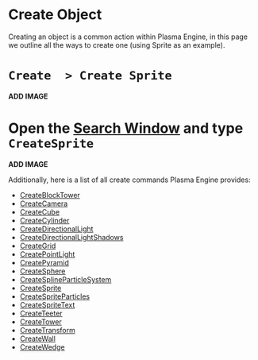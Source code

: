 # Create Object

Creating an object is a common action within Plasma Engine, in this page we outline all the ways to create one (using Sprite as an example).



# `Create  > Create Sprite`

**ADD IMAGE**

# Open the [Search Window](https://plasmaengine.github.io/PlasmaDocs/Plasma1/Editor/editor/editorcommands/commands.markdown) and type `CreateSprite`

**ADD IMAGE**

Additionally, here is a list of all create commands Plasma Engine provides:

- [CreateBlockTower](https://plasmaengine.github.io/PlasmaDocs/Plasma1/C++/code_reference/command_reference.markdown#createblocktower)
- [ CreateCamera ](https://plasmaengine.github.io/PlasmaDocs/Plasma1/C++/code_reference/command_reference.markdown#createcamera)
- [CreateCube](https://plasmaengine.github.io/PlasmaDocs/Plasma1/C++/code_reference/command_reference.markdown#createcube)
- [CreateCylinder](https://plasmaengine.github.io/PlasmaDocs/Plasma1/C++/code_reference/command_reference.markdown#createcylinder)
- [CreateDirectionalLight](https://plasmaengine.github.io/PlasmaDocs/Plasma1/C++/code_reference/command_reference.markdown#createdirectionallight)
- [CreateDirectionalLightShadows](https://plasmaengine.github.io/PlasmaDocs/Plasma1/C++/code_reference/command_reference.markdown#createdirectionallightsh)
- [CreateGrid](https://plasmaengine.github.io/PlasmaDocs/Plasma1/C++/code_reference/command_reference.markdown#creategrid)
- [CreatePointLight](https://plasmaengine.github.io/PlasmaDocs/Plasma1/C++/code_reference/command_reference.markdown#createpointlight)
- [CreatePyramid](https://plasmaengine.github.io/PlasmaDocs/Plasma1/C++/code_reference/command_reference.markdown#createpyramid)
- [CreateSphere](https://plasmaengine.github.io/PlasmaDocs/Plasma1/C++/code_reference/command_reference.markdown#createsphere)
- [CreateSplineParticleSystem](https://plasmaengine.github.io/PlasmaDocs/Plasma1/C++/code_reference/command_reference.markdown#createsplineparticlesyst)
- [ CreateSprite](https://plasmaengine.github.io/PlasmaDocs/Plasma1/C++/code_reference/command_reference.markdown#createsprite)
- [CreateSpriteParticles](https://plasmaengine.github.io/PlasmaDocs/Plasma1/C++/code_reference/command_reference.markdown#createspriteparticles)
- [ CreateSpriteText](https://plasmaengine.github.io/PlasmaDocs/Plasma1/C++/code_reference/command_reference.markdown#createspritetext)
- [CreateTeeter](https://plasmaengine.github.io/PlasmaDocs/Plasma1/C++/code_reference/command_reference.markdown#createteeter)
- [CreateTower](https://plasmaengine.github.io/PlasmaDocs/Plasma1/C++/code_reference/command_reference.markdown#createtower)
- [CreateTransform](https://plasmaengine.github.io/PlasmaDocs/Plasma1/C++/code_reference/command_reference.markdown#createtransform)
- [CreateWall](https://plasmaengine.github.io/PlasmaDocs/Plasma1/C++/code_reference/command_reference.markdown#createwall)
- [CreateWedge](https://plasmaengine.github.io/PlasmaDocs/Plasma1/C++/code_reference/command_reference.markdown#createwedge) 

 